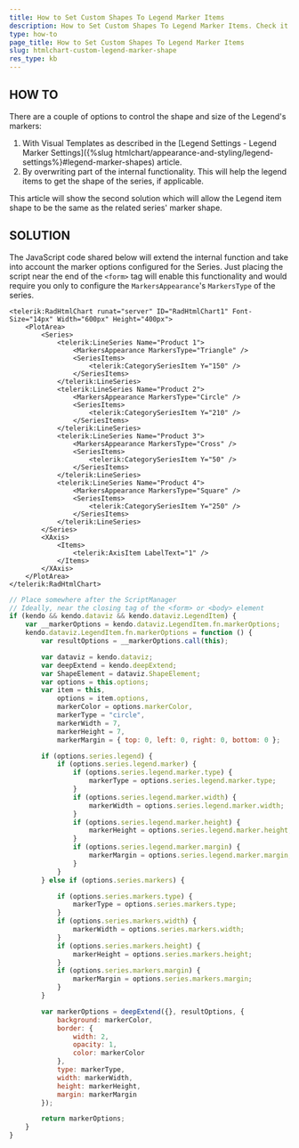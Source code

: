 ```yaml
---
title: How to Set Custom Shapes To Legend Marker Items
description: How to Set Custom Shapes To Legend Marker Items. Check it now!
type: how-to
page_title: How to Set Custom Shapes To Legend Marker Items
slug: htmlchart-custom-legend-marker-shape
res_type: kb
---
```



## HOW TO

There are a couple of options to control the shape and size of the Legend's markers:

1. With Visual Templates as described in the [Legend Settings - Legend Marker Settings]({%slug htmlchart/appearance-and-styling/legend-settings%}#legend-marker-shapes) article. 
2. By overwriting part of the internal functionality. This will help the legend items to get the shape of the series, if applicable. 

This article will show the second solution which will allow the Legend item shape to be the same as the related series' marker shape. 

## SOLUTION

The JavaScript code shared below will extend the internal function and take into account the marker options configured for the Series. Just placing the script near the end of the `<form>` tag will enable this functionality and would require you only to configure the `MarkersAppearance`'s `MarkersType` of the series. 


````ASP.NET
<telerik:RadHtmlChart runat="server" ID="RadHtmlChart1" Font-Size="14px" Width="600px" Height="400px">
    <PlotArea>
        <Series>
            <telerik:LineSeries Name="Product 1">
                <MarkersAppearance MarkersType="Triangle" />
                <SeriesItems>
                    <telerik:CategorySeriesItem Y="150" />
                </SeriesItems>
            </telerik:LineSeries>
            <telerik:LineSeries Name="Product 2">
                <MarkersAppearance MarkersType="Circle" />
                <SeriesItems>
                    <telerik:CategorySeriesItem Y="210" />
                </SeriesItems>
            </telerik:LineSeries>
            <telerik:LineSeries Name="Product 3">
                <MarkersAppearance MarkersType="Cross" />
                <SeriesItems>
                    <telerik:CategorySeriesItem Y="50" />
                </SeriesItems>
            </telerik:LineSeries>
            <telerik:LineSeries Name="Product 4">
                <MarkersAppearance MarkersType="Square" />
                <SeriesItems>
                    <telerik:CategorySeriesItem Y="250" />
                </SeriesItems>
            </telerik:LineSeries>
        </Series>
        <XAxis>
            <Items>
                <telerik:AxisItem LabelText="1" />
            </Items>
        </XAxis>
    </PlotArea>
</telerik:RadHtmlChart>
````

````JavaScript
// Place somewhere after the ScriptManager
// Ideally, near the closing tag of the <form> or <body> element
if (kendo && kendo.dataviz && kendo.dataviz.LegendItem) {
    var __markerOptions = kendo.dataviz.LegendItem.fn.markerOptions;
    kendo.dataviz.LegendItem.fn.markerOptions = function () {
        var resultOptions = __markerOptions.call(this);

        var dataviz = kendo.dataviz;
        var deepExtend = kendo.deepExtend;
        var ShapeElement = dataviz.ShapeElement;
        var options = this.options;
        var item = this,
            options = item.options,
            markerColor = options.markerColor,
            markerType = "circle",
            markerWidth = 7,
            markerHeight = 7,
            markerMargin = { top: 0, left: 0, right: 0, bottom: 0 };

        if (options.series.legend) {
            if (options.series.legend.marker) {
                if (options.series.legend.marker.type) {
                    markerType = options.series.legend.marker.type;
                }
                if (options.series.legend.marker.width) {
                    markerWidth = options.series.legend.marker.width;
                }
                if (options.series.legend.marker.height) {
                    markerHeight = options.series.legend.marker.height;
                }
                if (options.series.legend.marker.margin) {
                    markerMargin = options.series.legend.marker.margin;
                }
            }
        } else if (options.series.markers) {

            if (options.series.markers.type) {
                markerType = options.series.markers.type;
            }
            if (options.series.markers.width) {
                markerWidth = options.series.markers.width;
            }
            if (options.series.markers.height) {
                markerHeight = options.series.markers.height;
            }
            if (options.series.markers.margin) {
                markerMargin = options.series.markers.margin;
            }
        }

        var markerOptions = deepExtend({}, resultOptions, {
            background: markerColor,
            border: {
                width: 2,
                opacity: 1,
                color: markerColor
            },
            type: markerType,
            width: markerWidth,
            height: markerHeight,
            margin: markerMargin
        });

        return markerOptions;
    }
}
````

